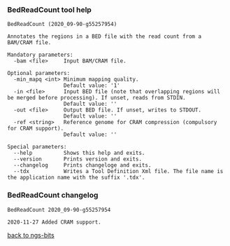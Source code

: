 ### BedReadCount tool help
	BedReadCount (2020_09-90-g55257954)
	
	Annotates the regions in a BED file with the read count from a BAM/CRAM file.
	
	Mandatory parameters:
	  -bam <file>     Input BAM/CRAM file.
	
	Optional parameters:
	  -min_mapq <int> Minimum mapping quality.
	                  Default value: '1'
	  -in <file>      Input BED file (note that overlapping regions will be merged before processing). If unset, reads from STDIN.
	                  Default value: ''
	  -out <file>     Output BED file. If unset, writes to STDOUT.
	                  Default value: ''
	  -ref <string>   Reference genome for CRAM compression (compulsory for CRAM support).
	                  Default value: ''
	
	Special parameters:
	  --help          Shows this help and exits.
	  --version       Prints version and exits.
	  --changelog     Prints changeloge and exits.
	  --tdx           Writes a Tool Definition Xml file. The file name is the application name with the suffix '.tdx'.
	
### BedReadCount changelog
	BedReadCount 2020_09-90-g55257954
	
	2020-11-27 Added CRAM support.
[back to ngs-bits](https://github.com/imgag/ngs-bits)